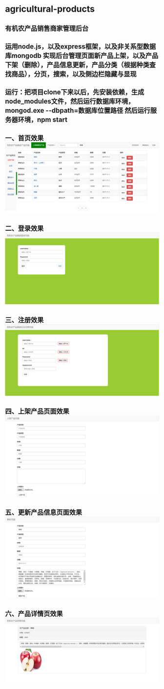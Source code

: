 # agricultural-products
有机农产品销售商家管理后台
--------------------------------
运用node.js，以及express框架，以及非关系型数据库mongodb
实现后台管理页面新产品上架，以及产品下架（删除），产品信息更新，产品分类（根据种类查找商品），分页，搜索，以及侧边栏隐藏与显现
---------------------------------------------------
运行：把项目clone下来以后，先安装依赖，生成node_modules文件，然后运行数据库环境，mongod.exe --dbpath=数据库位置路径
然后运行服务器环境，npm start
--------------------------------------------------------------------
一、首页效果</br>
![](https://github.com/flexmodule/agricultural-products/blob/master/show/index.png)
---------------------------------
二、登录效果</br>
![](https://github.com/flexmodule/agricultural-products/blob/master/show/login.png)
---------------------------------
三、注册效果</br>
![](https://github.com/flexmodule/agricultural-products/blob/master/show/register.png)
---------------------------------
四、上架产品页面效果</br>
![](https://github.com/flexmodule/agricultural-products/blob/master/show/product.png)
---------------------------------
五、更新产品信息页面效果</br>
![](https://github.com/flexmodule/agricultural-products/blob/master/show/fixed.png)
---------------------------------
六、产品详情页效果</br>
![](https://github.com/flexmodule/agricultural-products/blob/master/show/detail.png)
---------------------------------


